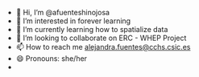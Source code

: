 - 👋 Hi, I’m @afuenteshinojosa
- 👀 I’m interested in forever learning
- 🌱 I’m currently learning how to spatialize data
- 💞️ I’m looking to collaborate on ERC - WHEP Project 
- 📫 How to reach me alejandra.fuentes@cchs.csic.es
- 😄 Pronouns: she/her
- 

<!---
afuenteshinojosa/afuenteshinojosa is a ✨ special ✨ repository because its `README.md` (this file) appears on your GitHub profile.
You can click the Preview link to take a look at your changes.
--->

